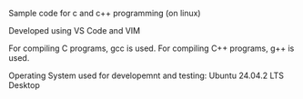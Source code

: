 Sample code for c and c++ programming (on linux)

Developed using VS Code and VIM

For compiling C programs, gcc is used.
For compiling C++ programs, g++ is used.

Operating System used for developemnt and testing: Ubuntu 24.04.2 LTS Desktop
